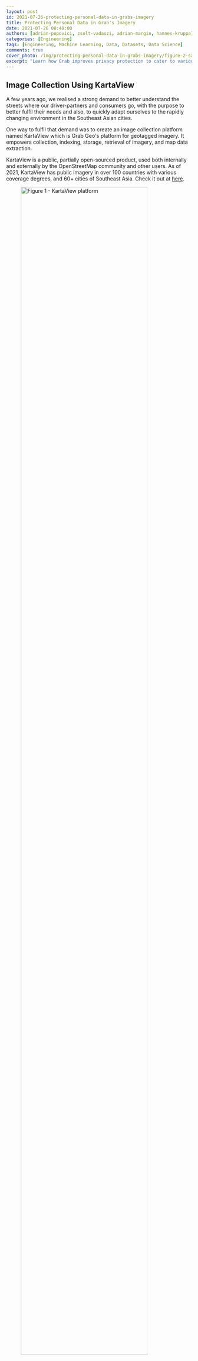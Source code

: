```yaml
---
layout: post
id: 2021-07-26-protecting-personal-data-in-grabs-imagery
title: Protecting Personal Data in Grab's Imagery
date: 2021-07-26 00:40:00
authors: [adrian-popovici, zsolt-vadaszi, adrian-margin, hannes-kruppa]
categories: [Engineering]
tags: [Engineering, Machine Learning, Data, Datasets, Data Science]
comments: true
cover_photo: /img/protecting-personal-data-in-grabs-imagery/figure-2-sample-blurred-picture.jpg
excerpt: "Learn how Grab improves privacy protection to cater to various geographical locations."
---
```


## Image Collection Using KartaView

A few years ago, we realised a strong demand to better understand the streets where our driver-partners and consumers go, with the purpose to better fulfil their needs and also, to quickly adapt ourselves to the rapidly changing environment in the Southeast Asian cities.

One way to fulfil that demand was to create an image collection platform named KartaView which is Grab Geo's platform for geotagged imagery. It empowers collection, indexing, storage, retrieval of imagery, and map data extraction.

KartaView is a public, partially open-sourced product, used both internally and externally by the OpenStreetMap community and other users. As of 2021, KartaView has public imagery in over 100 countries with various coverage degrees, and 60+ cities of Southeast Asia. Check it out at [here](http://www.kartaview.com/).

<div class="post-image-section"><figure>
  <img src="/img/protecting-personal-data-in-grabs-imagery/figure-1-kartaview-platform.png" alt="Figure 1 - KartaView platform" style="width:90%"> <figcaption align="middle"><i>Figure 1 - KartaView platform</i></figcaption>
  </figure>
</div>

## Why Image Blurring is Important

Incidentally, many people and licence plates are in the collected images, whose privacy is a serious concern. We deeply respect all of them and consequently, we are using image obfuscation as the most effective anonymisation method for ensuring privacy protection.

Because manually annotating the regions in the picture where faces and licence plates are located is impractical, this problem should be solved using machine learning and engineering techniques. Hence we detect and blur all faces and licence plates which could be considered as personal data.

<div class="post-image-section"><figure>
  <img src="/img/protecting-personal-data-in-grabs-imagery/figure-2-sample-blurred-picture.jpg" alt="Figure 2 - Sample blurred picture" style="width:90%"> <figcaption align="middle"><i>Figure 2 - Sample blurred picture</i></figcaption>
  </figure>
</div>

In our case, we have a wide range of picture types: regular planar, very wide and 360 pictures in equirectangular format collected with 360 cameras. Also, because we are collecting imagery globally, the vehicle types, licence plates, and human environments are quite diverse in appearance, and are not handled well by off-the-shelf blurring software. So we built our own custom blurring solution which yielded higher accuracy and better cost efficiency overall with respect to blurring of personal data.  

<div class="post-image-section"><figure>
  <img src="/img/protecting-personal-data-in-grabs-imagery/figure-3-equirectangular-image.png" alt="Figure 3 - Example of equirectangular image where personal data has to be blurred" style="width:90%"> <figcaption align="middle"><i>Figure 3 - Example of equirectangular image where personal data has to be blurred</i></figcaption>
  </figure>
</div>

Behind the scenes, in KartaView, there are a set of cool services which can derive useful information from the pictures like image quality, traffic signs, roads, etc. A big part of them are using deep learning algorithms which potentially can be negatively affected by running them over blurred pictures. In fact, based on the assessment we have done so far, the impact is extremely low, similar to the one reported in a well known study of face obfuscation in ImageNet [^1].

### Outline of Grab’s Blurring Process

At a high level, this is how Grab goes about the blurring process:

1. Transform each picture into a set of planar images. In this way, we further process all pictures, whatever the format they had, in the same way.
2. Use an object detector able to detect all faces and licence plates in a planar image having a standard field of view.
3. Transform the coordinates of the detected regions into original coordinates and blur those regions.


<div class="post-image-section"><figure>
  <img src="/img/protecting-personal-data-in-grabs-imagery/figure-4-picture-processing-steps.png" alt="Figure 4 - Picture’s processing steps" style="width:90%"> <figcaption align="middle"><i>Figure 4 - Picture’s processing steps</i></figcaption></figure>
</div>

[^2]
In the following section, we are going to describe in detail the interesting aspects of the second step, sharing the challenges and how we were solving them. Let’s start with the first and most important part, the dataset.

### Dataset

Our current dataset consists of images from a wide range of cameras, including normal perspective cameras from mobile phones, wide field of view cameras and also 360 degree cameras.

It is the result of a series of data collections contributed by Grab’s data tagging teams, which may contain 2 classes of dataset that are of interest for us: FACE and LICENSE_PLATE.

The data was collected using Grab internal tools, stored in queryable databases, making it a system that gives the possibility to revisit and correct the data if necessary, but also making it possible for data engineers to select and filter the data of interest.

#### Dataset Evolution

Each iteration of the dataset was made to address certain issues discovered while having models used in a production environment and observing situations where the model lacked in performance.

<table class="table">
  <thead>
    <tr>
      <th></th>
      <th>Dataset v1</th>
      <th>Dataset v2</th>
      <th>Dataset v3</th>
    </tr>
  </thead>
  <tbody>
    <tr>
      <td>Nr. images</td>
      <td>15226</td>
      <td>17636</td>
      <td>30538</td>
    </tr>
    <tr>
      <td>Nr. of labels</td>
      <td>64119</td>
      <td>86676</td>
      <td>242534</td>
    </tr>
  </tbody>
</table>

If the first version was basic, containing a rough tagging strategy we quickly noticed that it was not detecting some special situations that appeared due to the pandemic situation: people wearing masks.

This led to another round of data annotation to include those scenarios.
The third iteration addressed a broader range of issues:

- Small regions of interest (objects far away from the camera)

<div class="post-image-section"><figure>
  <img src="/img/protecting-personal-data-in-grabs-imagery/small-region-of-interest.jpg"></figure>
</div>

- Objects in very dark backgrounds

<div class="post-image-section"><figure>
  <img src="/img/protecting-personal-data-in-grabs-imagery/objects-in-very-dark-backgrounds.png"></figure>
</div>

- Rotated objects or even upside down  

<div class="post-image-section"><figure>
  <img src="/img/protecting-personal-data-in-grabs-imagery/rotated-objects.png"></figure>
</div>

- Variation of the licence plate design due to images from different countries and regions

<div class="post-image-section"><figure>
  <img src="/img/protecting-personal-data-in-grabs-imagery/licence-plate.png"></figure>
</div>

- People wearing masks

<div class="post-image-section"><figure>
  <img src="/img/protecting-personal-data-in-grabs-imagery/masks.png"></figure>
</div>

- Faces in the mirror - see below the mirror of the motorcycle

<div class="post-image-section"><figure>
  <img src="/img/protecting-personal-data-in-grabs-imagery/faces-in-mirror.png"></figure>
</div>

- But the main reason was because of a scenario where the recording had at the start or end (but not only) close-ups of the operator who was checking the camera. This led to images with large regions of interest containing the camera operator’s face - too large to be detected by the model.

<div class="post-image-section"><figure>
  <img src="/img/protecting-personal-data-in-grabs-imagery/face.png"></figure>
</div>

We investigated the dataset structure by splitting the data into bins based on the bbox sizes (in pixels). This made something clear to us: the dataset was unbalanced.

<div class="post-image-section"><figure>
  <img src="/img/protecting-personal-data-in-grabs-imagery/detection-counts-graph.png"></figure>
</div>

We made bins for tag sizes with a stride of 100 pixels and went up to the maximum value present in the dataset which accounted for 1 sample of size 2000 pixels. The majority of the labels were small in size and the higher we would go with the size, the fewer tags we would have. This made it clear that we would need more targeted annotations for our dataset to try to balance it.

All these scenarios required the tagging team to revisit the data multiple times and also change the tagging strategy by including more tags that were considered at a certain limit. It also required them to pay more attention to small details that may have been missed in a previous iteration.

#### Data Splitting

To better understand the strategy chosen for splitting the data, we also need to understand the source of the data. The images come from different devices that are used in different geographical locations (different countries) and are from a continuous trip recording. The annotation team used an internal tool to visualise the trips image by image and mark the faces and licence plates present in them. We would then have access to all those images and their respective metadata.

The chosen ratios for splitting are:

- Train 70%
- Validation 10%
- Test 20%

<table class="table">
  <tbody>
    <tr>
      <td>Number of train images</td>
      <td>12733</td>
    </tr>
    <tr>
      <td>Number of validation images</td>
      <td>1682</td>
    </tr>
    <tr>
      <td>Number of test images</td>
      <td>3221</td>
    </tr>
    <tr>
      <td>Number of labelled classes in train set</td>
      <td>60630</td>
    </tr>
    <tr>
      <td>Number of labelled classes in validation set</td>
      <td>7658</td>
    </tr>
    <tr>
      <td>Number of of labelled classes in test set</td>
      <td>18388</td>
    </tr>
  </tbody>
</table>

The split is not so trivial as we have some requirements and need to complete some conditions:

- An image can have multiple tags from one or both classes but must belong to just one subset.
- The tags should be split as close as possible to the desired ratios.
- As different images can belong to the same trip in a close geographical relation, we need to force them in the same subset. By doing so, we avoid similar tags in train and test subsets, resulting in incorrect evaluations.

#### Data Augmentation

The application of data augmentation plays a crucial role while training the machine learning model. There are mainly three ways in which data augmentation techniques can be applied:

1. Offline data augmentation - enriching a dataset by physically multiplying some of its images and applying modifications to them.
2. Online data augmentation - on the fly modifications of the image during train time with configurable probability for each modification.
3. Combination of both offline and online data augmentation.

In our case, we are using the third option which is a combination of both.

The first method that contributes to offline augmentation is a method called image view splitting. This is necessary for us due to different image types: perspective camera images, wide field of view images, 360 degree images in equirectangular format. All these formats and field of views with their respective distortions would complicate the data and make it hard for the model to generalise it and also handle different image types that could be added in the future.

For this, we defined the concept of image views which are an extracted portion (view) of an image with some predefined properties. For example, the perspective projection of 75 by 75 degrees field of view patches from the original image.

Here we can see a perspective camera image and the image views generated from it:

<div class="post-image-section"><figure>
  <img src="/img/protecting-personal-data-in-grabs-imagery/figure-5-original-image.png" alt="Figure 5 - Original image" style="width:90%"> <figcaption align="middle"><i>Figure 5 - Original image</i></figcaption>
  </figure>
</div>

<div class="post-image-section"><figure>
  <img src="/img/protecting-personal-data-in-grabs-imagery/figure-6-image-views-generated.png" alt="Figure 6 - Two image views generated" style="width:90%"> <figcaption align="middle"><i>Figure 6 - Two image views generated</i></figcaption>
  </figure>
</div>

The important thing here is that each generated view is an image on its own with the associated tags. They also have an overlapping area so we have a possibility to contain the same tag in two views but from different perspectives. This brings us to an indirect outcome of the first offline augmentation.

The second method for offline augmentation is the oversampling of some of the images (views). As mentioned above, we faced the problem of an unbalanced dataset, specifically we were missing tags that occupied high regions of the image, and even though our tagging teams tried to annotate as many as they could find, these were still scarce.

As our object detection model is an anchor-based detector, we did not even have enough of them to generate the anchor boxes correctly. This could be clearly seen in the accuracy of the previous trained models, as they were performing poorly on bins of big sizes.

By randomly oversampling images that contained big tags, up to a minimum required number, we managed to have better anchors and increase the recall for those scenarios. As described below, the chosen object detector for blurring was YOLOv4 which offers a large variety of online augmentations. The online augmentations used are saturation, exposure, hue, flip and mosaic.

### Model

As of summer of 2021, the “go to” solution for object detection in images are convolutional neural networks (CNN), being a mature solution able to fulfil the needs efficiently.

#### Architecture

Most CNN based object detectors have three main parts: Backbone, Neck and (Dense or Sparse Prediction) Heads. From the input image, the backbone extracts features which can be combined in the neck part to be used by the prediction heads to predict object bounding-boxes and their labels.

<div class="post-image-section"><figure>
  <img src="/img/protecting-personal-data-in-grabs-imagery/figure-7-anatomy-of-object-detectors.png" alt="Figure 7 - Anatomy of one and two-stage object detectors" style="width:90%"> <figcaption align="middle"><i>Figure 7 - Anatomy of one and two-stage object detectors</i></figcaption>
  </figure>
</div>

[^3]
The backbone is usually a CNN classification network pretrained on some dataset, like ImageNet-1K. The neck combines features from different layers in order to produce rich representations for both large and small objects. Since the objects to be detected have varying sizes, the topmost features are too coarse to represent smaller objects, so the first CNN based object detectors were fairly weak in detecting small sized objects. The multi-scale, pyramid hierarchy is inherent to CNNs so Tsung-Yi Lin et al [^4] introduced the Feature Pyramid Network which at marginal costs combines features from multiple scales and makes predictions on them. This or improved variants of this technique is used by most detectors nowadays. The head part does the predictions for bounding boxes and their labels.

YOLO is part of the anchor-based one-stage object detectors family being developed originally in Darknet, an open source neural network framework written in C and CUDA. Back in 2015, it was the first end-to-end differentiable network of this kind that offered a joint learning of object bounding boxes and their labels.

One reason for the big success of newer YOLO versions is that the authors carefully merged new ideas into one architecture, the overall speed of the model being always the north star.

YOLOv4 introduces several changes to its v3 predecessor:

- Backbone - CSPDarknet53: YOLOv3 Darknet53 backbone was modified to use Cross Stage Partial Network (CSPNet [^5]) strategy, which aims to achieve richer gradient combinations by letting the gradient flow propagate through different network paths.
- Multiple configurable augmentation and loss function types, so called “Bag of freebies”, which by changing the training strategy can yield higher accuracy without impacting the inference time.
- Configurable necks and different activation functions, they call “Bag of specials”.

#### Insights

For this task, we found that YOLOv4 gave a good compromise between speed and accuracy as it has doubled the speed of a more accurate two-stage detector while maintaining a very good overall precision/recall. For blurring, the main metric for model selection was the overall recall, while precision and intersection over union (IoU) of the predicted box comes second as we want to catch all personal data even if some are wrong. Having a multitude of possibilities to configure the detector architecture and train it on our own dataset we conducted several experiments with different configurations for backbones, necks, augmentations and loss functions to come up with our current solution.

We faced challenges in training a good model as the dataset posed a large object/box-level scale imbalance, small objects being over-represented in the dataset. As described in [^6] and [^4], this affects the scales of the estimated regions and the overall detection performance. In [^6] several solutions are proposed for this out of which the SPP [^7] blocks and PANet [^8] neck used in YOLOv4 together with heavy offline data augmentation increased the performance of the actual model in comparison to the former ones.

As we have evaluated, the model still has some issues:

- Occlusion of the object, either by the camera view, head accessories or other elements:

<div class="post-image-section"><figure>
  <img src="/img/protecting-personal-data-in-grabs-imagery/occlusion.png"></figure>
</div>

These cases would need extra annotations in the dataset, just like the faces or licence plates that are really close to the camera and occupy a large region of interest in the image.

- As we have a limited number of annotations of close objects to the camera view, the model has incorrectly learnt this, sometimes producing false positives in these situations:

<div class="post-image-section"><figure>
  <img src="/img/protecting-personal-data-in-grabs-imagery/annotation.png"></figure>
</div>

Again, one solution for this would be to include more of these scenarios in the dataset.

## What’s Next?

Grab spends a lot of effort ensuring privacy protection for its users so we are always looking for ways to further improve our related models and processes.

As far as efficiency is concerned, there are multiple directions to consider for both the dataset and the model. There are two main factors that drive the costs and the quality: further development of the dataset for additional edge cases (e.g. more training data of people wearing masks) and the operational costs of the model.

As the vast majority of current models require a fully labelled dataset, this puts a large work effort on the Data Entry team before creating a new model. Our dataset increased 4x for its third version, but still there is room for improvement as described in the Dataset section.

As Grab extends its operations in more cities, new data is collected that has to be processed, this puts an increased focus on running detection models more efficiently.

Directions to pursue to increase our efficiency could be the following:

- As plenty of unlabelled data is available from imagery collection, a natural direction to explore is self-supervised visual representation learning techniques to derive a general vision backbone with superior transferring performance for our subsequent tasks as detection, classification.
- Experiment with optimisation techniques like pruning and quantisation to get a faster model without sacrificing too much on accuracy.
- Explore new architectures: YOLOv5, EfficientDet or Swin-Transformer for Object Detection.
- Introduce semi-supervised learning techniques to improve our model performance on the long tail of the data.

## Join Us

Grab is the leading superapp platform in Southeast Asia, providing everyday services that matter to consumers. More than just a ride-hailing and food delivery app, Grab offers a wide range of on-demand services in the region, including mobility, food, package and grocery delivery services, mobile payments, and financial services across 428 cities in eight countries.

Powered by technology and driven by heart, our mission is to drive Southeast Asia forward by creating economic empowerment for everyone. If this mission speaks to you, [join our team](https://grab.careers/) today!

#### References

1. Bharat Singh, Larry S. Davis. An Analysis of Scale Invariance in Object Detection - SNIP. [arXiv:1711.08189v2](https://arxiv.org/abs/1711.08189v2)
2. Zhenda Xie et al. Self-Supervised Learning with Swin Transformers.  [arXiv:2105.04553v2](https://arxiv.org/abs/2105.04553v2)

#### Footnotes

[^1]: Kaiyu Yang et al. Study of Face Obfuscation in ImageNet: [arxiv.org/abs/2103.06191](https://arxiv.org/abs/2103.06191)
[^2]: Nitish S. Mutha [How to map Equirectangular projection to Rectilinear projection](http://blog.nitishmutha.com/equirectangular/360degree/2017/06/12/How-to-project-Equirectangular-image-to-rectilinear-view.html)
[^3]: Alexey Bochkovskiy et al.. YOLOv4: Optimal Speed and Accuracy of Object Detection. [arXiv:2004.10934v1](https://arxiv.org/abs/2004.10934v1)
[^4]: Tsung-Yi Lin et al. Feature Pyramid Networks for Object Detection. [arXiv:1612.03144v2](https://arxiv.org/abs/1612.03144v2)
[^5]: Chien-Yao Wang et al. CSPNet: A New Backbone that can Enhance Learning Capability of CNN. [arXiv:1911.11929v1](https://arxiv.org/abs/1911.11929v1)
[^6]: Kemal Oksuz et al.. Imbalance Problems in Object Detection: A Review. [arXiv:1909.00169v3](https://arxiv.org/abs/1909.00169v3)
[^7]: Kaiming He et al. Spatial Pyramid Pooling in Deep Convolutional Networks for Visual Recognition. [arXiv:1406.4729v4](https://arxiv.org/abs/1406.4729v4)
[^8]: Shu Liu et al. Path Aggregation Network for Instance Segmentation. [arXiv:1803.01534v4](https://arxiv.org/abs/1803.01534v4)
